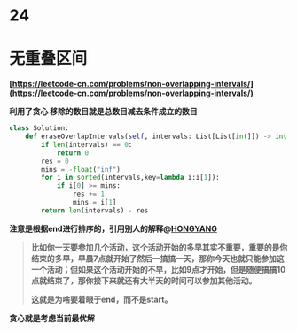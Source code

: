 # 24


# **无重叠区间**

**[https://leetcode-cn.com/problems/non-overlapping-intervals/](https://leetcode-cn.com/problems/non-overlapping-intervals/)**

**利用了贪心 移除的数目就是总数目减去条件成立的数目**

```python
class Solution:
    def eraseOverlapIntervals(self, intervals: List[List[int]]) -> int:
        if len(intervals) == 0:
            return 0
        res = 0
        mins = -float("inf")
        for i in sorted(intervals,key=lambda i:i[1]):
            if i[0] >= mins:
                res += 1
                mins = i[1]
        return len(intervals) - res
```

**注意是根据end进行排序的，引用别人的解释@[HONGYANG](https://leetcode-cn.com/u/hongyang57/)**

> **比如你一天要参加几个活动，这个活动开始的多早其实不重要，重要的是你结束的多早，早晨7点就开始了然后一搞搞一天，那你今天也就只能参加这一个活动；但如果这个活动开始的不早，比如9点才开始，但是随便搞搞10点就结束了，那你接下来就还有大半天的时间可以参加其他活动。**
>
> **这就是为啥要着眼于end，而不是start。**
>

**贪心就是考虑当前最优解**


